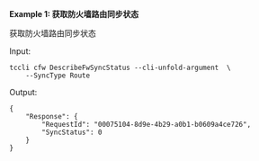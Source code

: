 **Example 1: 获取防火墙路由同步状态**

获取防火墙路由同步状态

Input: 

```
tccli cfw DescribeFwSyncStatus --cli-unfold-argument  \
    --SyncType Route
```

Output: 
```
{
    "Response": {
        "RequestId": "00075104-8d9e-4b29-a0b1-b0609a4ce726",
        "SyncStatus": 0
    }
}
```


